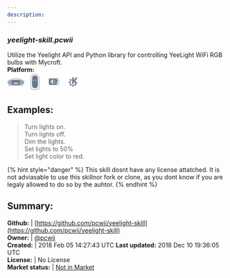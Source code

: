 ```yaml
---
description: 
---
```


### _yeelight-skill.pcwii_  
Utilize the Yeelight API and Python library for controlling YeeLight WiFi RGB bulbs with Mycroft.  
**Platform:**  
 ![Mark I](../.gitbook/assets/mark-1-icon.png)  ![Mark II](../.gitbook/assets/mark-2-icon.png)  ![Picroft](../.gitbook/assets/picroft-icon.png)  ![plasmoid](../.gitbook/assets/kde.png)   
## Examples:  
> Turn lights on.  
> Turn lights off.  
> Dim the lights.  
> Set lights to 50%  
> Set light color to red.  
  
{% hint style="danger" %}
This skill dosnt have any license attatched. It is not adviasable to use this skillnor fork or clone, as you dont know if you are legaly allowed to do so by the auhtor.
{% endhint %}
  
## Summary:  
**Github:** | [https://github.com/pcwii/yeelight-skill](https://github.com/pcwii/yeelight-skill)  
**Owner:** | [@pcwii](https://github.com/pcwii)  
**Created:** | 2018 Feb 05 14:27:43 UTC  **Last updated:** 2018 Dec 10 19:36:05 UTC  
**License:** | No License  
**Market status:** | [Not in Market](https://market.mycroft.ai/skill/)  
